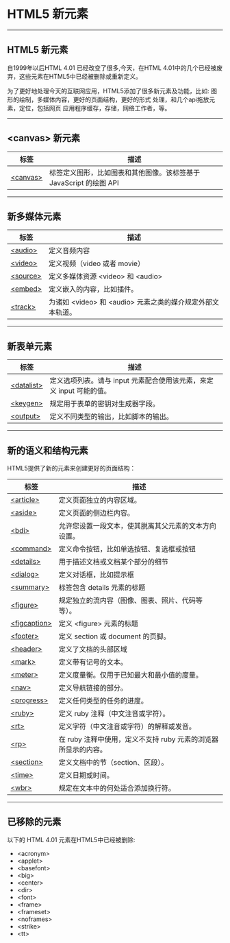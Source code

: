 # HTML5 新元素

--------

## HTML5 新元素

自1999年以后HTML 4.01 已经改变了很多,今天，在HTML 4.01中的几个已经被废弃，这些元素在HTML5中已经被删除或重新定义。

为了更好地处理今天的互联网应用，HTML5添加了很多新元素及功能，比如: 图形的绘制，多媒体内容，更好的页面结构，更好的形式 处理，和几个api拖放元素，定位，包括网页 应用程序缓存，存储，网络工作者，等。

--------

## &lt;canvas&gt; 新元素

| 标签 | 描述 |
| ---- | ---- |
| [&lt;canvas&gt;](http://www.runoob.com/tags/tag-canvas.html) | 标签定义图形，比如图表和其他图像。该标签基于 JavaScript 的绘图 API |

--------

## 新多媒体元素

| 标签 | 描述 |
| ---- | ---- |
| [&lt;audio&gt;](http://www.runoob.com/tags/tag-audio.html) | 定义音频内容 |
| [&lt;video&gt;](http://www.runoob.com/tags/tag-video.html) | 定义视频（video 或者 movie） |
| [&lt;source&gt;](http://www.runoob.com/tags/tag-source.html) | 定义多媒体资源 &lt;video&gt; 和 &lt;audio&gt; |
| [&lt;embed&gt;](http://www.runoob.com/tags/tag-embed.html) | 定义嵌入的内容，比如插件。 |
| [&lt;track&gt;](http://www.runoob.com/tags/tag-track.html) | 为诸如 &lt;video&gt; 和 &lt;audio&gt; 元素之类的媒介规定外部文本轨道。 |

--------

## 新表单元素

| 标签 | 描述 |
| ---- | ---- |
| [&lt;datalist&gt;](http://www.runoob.com/tags/tag-datalist.html) | 定义选项列表。请与 input 元素配合使用该元素，来定义 input 可能的值。 |
| [&lt;keygen&gt;](http://www.runoob.com/tags/tag-keygen.html) | 规定用于表单的密钥对生成器字段。 |
| [&lt;output&gt;](http://www.runoob.com/tags/tag-output.html) | 定义不同类型的输出，比如脚本的输出。 |

--------

## 新的语义和结构元素

HTML5提供了新的元素来创建更好的页面结构：

| 标签 | 描述 |
| ---- | ---- |
| [&lt;article&gt;](http://www.runoob.com/tags/tag-article.html) | 定义页面独立的内容区域。 |
| [&lt;aside&gt;](http://www.runoob.com/tags/tag-aside.html) | 定义页面的侧边栏内容。 |
| [&lt;bdi&gt;](http://www.runoob.com/tags/tag-bdi.html) | 允许您设置一段文本，使其脱离其父元素的文本方向设置。 |
| [&lt;command&gt;](http://www.runoob.com/tags/tag-command.html) | 定义命令按钮，比如单选按钮、复选框或按钮 |
| [&lt;details&gt;](http://www.runoob.com/tags/tag-details.html) | 用于描述文档或文档某个部分的细节 |
| [&lt;dialog&gt;](http://www.runoob.com/tags/tag-dialog.html) | 定义对话框，比如提示框 |
| [&lt;summary&gt;](http://www.runoob.com/tags/tag-summary.html) | 标签包含 details 元素的标题 |
| [&lt;figure&gt;](http://www.runoob.com/tags/tag-figure.html) | 规定独立的流内容（图像、图表、照片、代码等等）。 |
| [&lt;figcaption&gt;](http://www.runoob.com/tags/tag-figcaption.html) | 定义 &lt;figure&gt; 元素的标题 |
| [&lt;footer&gt;](http://www.runoob.com/tags/tag-footer.html) | 定义 section 或 document 的页脚。 |
| [&lt;header&gt;](http://www.runoob.com/tags/tag-header.html) | 定义了文档的头部区域 |
| [&lt;mark&gt;](http://www.runoob.com/tags/tag-mark.html) | 定义带有记号的文本。 |
| [&lt;meter&gt;](http://www.runoob.com/tags/tag-meter.html) | 定义度量衡。仅用于已知最大和最小值的度量。 |
| [&lt;nav&gt;](http://www.runoob.com/tags/tag-nav.html) | 定义导航链接的部分。 |
| [&lt;progress&gt;](http://www.runoob.com/tags/tag-progress.html) | 定义任何类型的任务的进度。 |
| [&lt;ruby&gt;](http://www.runoob.com/tags/tag-ruby.html) | 定义 ruby 注释（中文注音或字符）。 |
| [&lt;rt&gt;](http://www.runoob.com/tags/tag-rt.html) | 定义字符（中文注音或字符）的解释或发音。 |
| [&lt;rp&gt;](http://www.runoob.com/tags/tag-rp.html) | 在 ruby 注释中使用，定义不支持 ruby 元素的浏览器所显示的内容。 |
| [&lt;section&gt;](http://www.runoob.com/tags/tag-section.html) | 定义文档中的节（section、区段）。 |
| [&lt;time&gt;](http://www.runoob.com/tags/tag-time.html) | 定义日期或时间。 |
| [&lt;wbr&gt;](http://www.runoob.com/tags/tag-wbr.html) | 规定在文本中的何处适合添加换行符。 |

--------

## 已移除的元素

以下的 HTML 4.01 元素在HTML5中已经被删除:

 * &lt;acronym&gt;
 * &lt;applet&gt;
 * &lt;basefont&gt;
 * &lt;big&gt;
 * &lt;center&gt;
 * &lt;dir&gt;
 * &lt;font&gt;
 * &lt;frame&gt;
 * &lt;frameset&gt;
 * &lt;noframes&gt;
 * &lt;strike&gt;
 * &lt;tt&gt;
